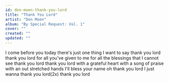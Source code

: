 ```yaml
---
id: don-moen-thank-you-lord
title: "Thank You Lord"
artist: "Don Moen"
album: "By Special Request: Vol. 1"
cover: ""
created: ""
updated: ""
---
```


I come before you today
there's just one thing I want to say
thank you lord
thank you lord
for all you've given to me
for all the blessings that I cannot see
thank you lord
thank you lord
with a grateful heart
with a song of praise
with an out stretched hands
I'll bless your name
oh thank you lord
I just wanna thank you lord(2x)
thank you lord
